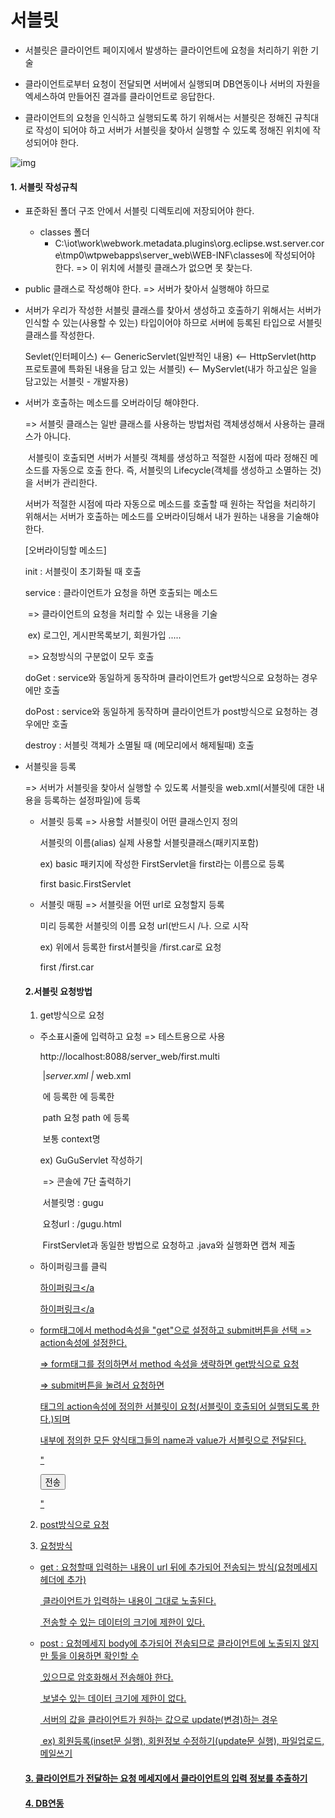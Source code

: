 # 서블릿

* 서블릿은 클라이언트 페이지에서 발생하는 클라이언트에 요청을 처리하기 위한 기술

* 클라이언트로부터 요청이 전달되면 서버에서 실행되며 DB연동이나 서버의 자원을 엑세스하여 만들어진 결과를 클라이언트로 응답한다.

* 클라이언트의 요청을 인식하고 실행되도록 하기 위해서는 서블릿은 정해진 규칙대로 작성이 되어야 하고 서버가 서블릿을 찾아서 실행할 수 있도록 정해진 위치에 작성되어야 한다.



![img](https://blogfiles.pstatic.net/MjAxOTA3MTdfMTMx/MDAxNTYzMzM1MDUxNDU4.nxcJSce1IZjQJFrGfuimG8_jisXh3lSSC4GKpUlmD-Qg.L-aB1vCPdnJ84J2DQ9Ysq6M49HX8gBbELOOpLPqSmYkg.PNG.heaves1/SE-a124f507-084d-4920-acd5-0172b96ac224.png)

#### 1. 서블릿 작성규칙

 * 표준화된 폴더 구조 안에서 서블릿 디렉토리에 저장되어야 한다.

   - classes 폴더
     - C:\iot\work\webwork\.metadata\.plugins\org.eclipse.wst.server.core\tmp0\wtpwebapps\server_web\WEB-INF\classes에 작성되어야 한다. => 이 위치에 서블릿 클래스가 없으면 못 찾는다.

 * public 클래스로 작성해야 한다. => 서버가 찾아서 실행해야 하므로

 * 서버가 우리가 작성한 서블릿 클래스를 찾아서 생성하고 호출하기 위해서는 서버가 인식할 수 있는(사용할 수 있는) 타입이어야 하므로 서버에 등록된 타입으로 서블릿 클래스를 작성한다.

   Sevlet(인터페이스) <-- GenericServlet(일반적인 내용) <-- HttpServlet(http 프로토콜에 특화된 내용을 담고 있는 서블릿) <-- MyServlet(내가 하고싶은 일을 담고있는 서블릿 - 개발자용)

* 서버가 호출하는 메소드를 오버라이딩 해야한다.

  => 서블릿 클래스는 일반 클래스를 사용하는 방법처럼 객체생성해서 사용하는 클래스가 아니다.

  ​	서블릿이 호출되면 서버가 서블릿 객체를 생성하고 적절한 시점에 따라 정해진 메소드를 자동으로 호출	한다. 즉, 서블릿의 Lifecycle(객체를 생성하고 소멸하는 것)을 서버가 관리한다.

  서버가 적절한 시점에 따라 자동으로 메소드를 호출할 때 원하는 작업을 처리하기 위해서는 서버가 호출하는 메소드를 오버라이딩해서 내가 원하는 내용을 기술해야 한다.

  

  [오버라이딩할 메소드]

  init : 서블릿이 초기화될 때 호출

  service : 클라이언트가 요청을 하면 호출되는 메소드

  ​				=> 클라이언트의 요청을 처리할 수 있는 내용을 기술

  ​						ex) 로그인, 게시판목록보기, 회원가입 .....

  ​				=> 요청방식의 구분없이 모두 호출

  doGet : service와 동일하게 동작하며 클라이언트가 get방식으로 요청하는 경우에만 호출

  doPost : service와 동일하게 동작하며 클라이언트가 post방식으로 요청하는 경우에만 호출

  destroy : 서블릿 객체가 소멸될 때 (메모리에서 해제될때) 호출

* 서블릿을 등록

  => 서버가 서블릿을 찾아서 실행할 수 있도록 서블릿을 web.xml(서블릿에 대한 내용을 등록하는 설정파일)에 등록

  * 서블릿 등록 => 사용할 서블릿이 어떤 클래스인지 정의
  
    <servlet>
    		<servlet-name>서블릿의 이름(alias)</servlet-name>
    		<servlet-class>실제 사용할 서블릿클래스(패키지포함)</servlet-class>
    	</servlet>
  
    ex) basic 패키지에 작성한 FirstServlet을 first라는 이름으로 등록
  
    <servlet>
    		<servlet-name>first</servlet-name>
    		<servlet-class>basic.FirstServlet</servlet-class>
    	</servlet>
  
  * 서블릿 매핑 => 서블릿을 어떤 url로 요청할지 등록
  
    <servlet-mapping>
    		<servlet-name>미리 등록한 서블릿의 이름</servlet-name>
    		<url-pattern>요청 url(반드시 /나. 으로 시작</url-pattern>
    	</servlet-mapping>
  
    ex) 위에서 등록한 first서블릿을 /first.car로 요청
  
    <servlet-mapping>
    		<servlet-name>first</servlet-name>
    		<url-pattern>/first.car</url-pattern>
    	</servlet-mapping>
  
  #### 2.서블릿 요청방법
  
  1) get방식으로 요청
  
  * 주소표시줄에 입력하고 요청 => 테스트용으로 사용
  
    http://localhost:8088/server_web/first.multi
  
    ​                                       |_server.xml   |_ web.xml
  
    ​										에 등록한		에 등록한
  
    ​										path				요청 path <url-pattern>에 등록
  
    ​										보통 context명
  
    ex) GuGuServlet 작성하기
  
    ​	=> 콘솔에 7단 출력하기
  
    ​	서블릿명 : gugu
  
    ​	요청url : /gugu.html
  
    ​	FirstServlet과 동일한 방법으로 요청하고 .java와 실행화면 캡쳐 제출
  
  * 하이퍼링크를 클릭
  
    <a href="http://서버ip:port/contextpath/서블릿요청url">하이퍼링크</a
  
    <a href="/contextpath/서블릿요청url">하이퍼링크</a
  
  * form태그에서 method속성을 "get"으로 설정하고 submit버튼을 선택 => action속성에 설정한다.
  
    => form태그를 정의하면서 method 속성을 생략하면 get방식으로 요청
  
    => submit버튼을 눌려서 요청하면 <form>태그의 action속성에 정의한 서블릿이 요청(서블릿이 호출되어 실행되도록 한다.)되며 <form></form>내부에 정의한 모든 양식태그들의 name과 value가 서블릿으로 전달된다.
  
    "<form method = "get" action="/contextpath/서블릿요청url">
        <input type="submit" value="전송"/>
    </form>"
  
    
  
    
  
    
  
  2) post방식으로 요청
  
  3) 요청방식
  
  - get : 요청할때 입력하는 내용이 url 뒤에 추가되어 전송되는 방식(요청메세지 헤더에 추가)
  
    ​		 클라이언트가 입력하는 내용이 그대로 노출된다.
  
    ​		 전송할 수 있는 데이터의 크기에 제한이 있다.
  
  - post : 요청메세지 body에 추가되어 전송되므로 클라이언트에 노출되지 않지만 툴을 이용하면 확인할 수       
  
    ​		   있으므로 암호화해서 전송해야 한다.
  
    ​			보낼수 있는 데이터 크기에 제한이 없다.
  
    ​			서버의 값을 클라이언트가 원하는 값으로 update(변경)하는 경우
  
    ​			ex) 회원등록(inset문 실행), 회원정보 수정하기(update문 실행), 파일업로드, 메일쓰기
  
    
  
  #### 3. 클라이언트가 전달하는 요청 메세지에서 클라이언트의 입력 정보를 추출하기
  
  #### 4. DB연동
